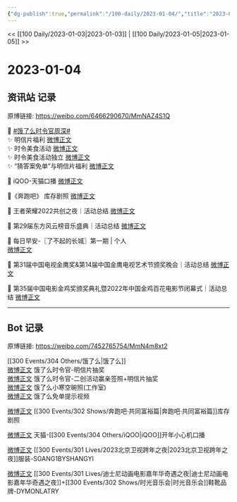 ```yaml
---
{"dg-publish":true,"permalink":"/100-daily/2023-01-04/","title":"2023-01-04"}
---
```



<< [[100 Daily/2023-01-03\|2023-01-03]] | [[100 Daily/2023-01-05\|2023-01-05]] >>

# 2023-01-04

## 资讯站 记录

原博链接: https://weibo.com/6466290670/MmNAZ4S1Q

🌟 [#饿了么时令官周深#](https://s.weibo.com/weibo?q=%23%E9%A5%BF%E4%BA%86%E4%B9%88%E6%97%B6%E4%BB%A4%E5%AE%98%E5%91%A8%E6%B7%B1%23)  
✨ 明信片福利 [微博正文](https://m.weibo.cn/6466290670/4854129505601686)  
✨ 时令美食活动 [微博正文](https://m.weibo.cn/6466290670/4854147218415115)  
✨ 时令美食活动独立 [微博正文](https://m.weibo.cn/6466290670/4854156085431793)  
✨ “猜答案免单”与明信片福利 [微博正文](https://m.weibo.cn/6466290670/4854328164353879)

🌟 iQOO-天猫口播 [微博正文](https://m.weibo.cn/6466290670/4854129288021661)

🌟《奔跑吧》 库存剧照 [微博正文](https://m.weibo.cn/6466290670/4854167418441286)

🌟 王者荣耀2022共创之夜｜活动总结 [微博正文](https://m.weibo.cn/6466290670/4854246632326538)

🌟 第29届东方风云榜音乐盛典｜活动总结 [微博正文](https://m.weibo.cn/6466290670/4854258165359830)

🌟 每日早安-〖了不起的长城〗第一期 | 个人  
[微博正文](https://m.weibo.cn/6466290670/4854108042821971)

🌟 第31届中国电视金鹰奖&第14届中国金鹰电视艺术节颁奖晚会｜活动总结 [微博正文](https://m.weibo.cn/6466290670/4854159087765181)

🌟 第35届中国电影金鸡奖颁奖典礼暨2022年中国金鸡百花电影节闭幕式｜活动总结 [微博正文](https://m.weibo.cn/6466290670/4854256211594057)

---
## Bot 记录

原博链接: https://weibo.com/7452765754/MmN4m8xt2

[[300 Events/304 Others/饿了么\|饿了么]]  
[微博正文](https://m.weibo.cn/7756461320/4854113226983634) 饿了么时令官-明信片抽奖  
[微博正文](https://m.weibo.cn/7756461320/4854149977737504) 饿了么时令官-二创活动赢亲签照+明信片抽奖  
[微博正文](https://m.weibo.cn/7478855230/4854145276184357) 饿了么小寒空碗照(工作室)  
[微博正文](https://m.weibo.cn/1282440983/4854309155772176) 饿了么免单提示视频

[微博正文](https://m.weibo.cn/5242381821/4854157997516160) [[300 Events/302 Shows/奔跑吧·共同富裕篇\|奔跑吧·共同富裕篇]]库存剧照

[微博正文](https://m.weibo.cn/3318632542/4854127333743824) 天猫-[[300 Events/304 Others/iQOO\|iQOO]]开年小心机口播

[微博正文](https://m.weibo.cn/5374347499/4854197436287458) [[300 Events/301 Lives/2023北京卫视跨年之夜\|2023北京卫视跨年之夜]]服装-SGANG1BYSHANGYI

[微博正文](https://m.weibo.cn/7333990694/4854281985857502) [[300 Events/301 Lives/迪士尼动画电影嘉年华奇遇之夜\|迪士尼动画电影嘉年华奇遇之夜]]+[[300 Events/302 Shows/时光音乐会\|时光音乐会]]鞋靴品牌-DYMONLATRY
